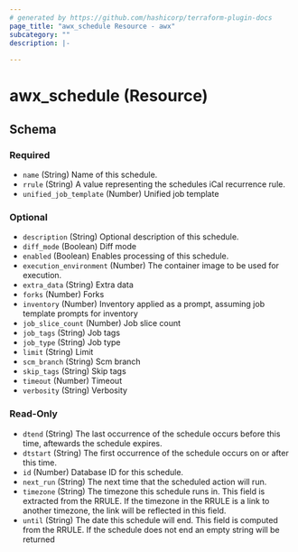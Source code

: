 ```yaml
---
# generated by https://github.com/hashicorp/terraform-plugin-docs
page_title: "awx_schedule Resource - awx"
subcategory: ""
description: |-
  
---
```


# awx_schedule (Resource)





<!-- schema generated by tfplugindocs -->
## Schema

### Required

- `name` (String) Name of this schedule.
- `rrule` (String) A value representing the schedules iCal recurrence rule.
- `unified_job_template` (Number) Unified job template

### Optional

- `description` (String) Optional description of this schedule.
- `diff_mode` (Boolean) Diff mode
- `enabled` (Boolean) Enables processing of this schedule.
- `execution_environment` (Number) The container image to be used for execution.
- `extra_data` (String) Extra data
- `forks` (Number) Forks
- `inventory` (Number) Inventory applied as a prompt, assuming job template prompts for inventory
- `job_slice_count` (Number) Job slice count
- `job_tags` (String) Job tags
- `job_type` (String) Job type
- `limit` (String) Limit
- `scm_branch` (String) Scm branch
- `skip_tags` (String) Skip tags
- `timeout` (Number) Timeout
- `verbosity` (String) Verbosity

### Read-Only

- `dtend` (String) The last occurrence of the schedule occurs before this time, aftewards the schedule expires.
- `dtstart` (String) The first occurrence of the schedule occurs on or after this time.
- `id` (Number) Database ID for this schedule.
- `next_run` (String) The next time that the scheduled action will run.
- `timezone` (String) The timezone this schedule runs in. This field is extracted from the RRULE. If the timezone in the RRULE is a link to another timezone, the link will be reflected in this field.
- `until` (String) The date this schedule will end. This field is computed from the RRULE. If the schedule does not end an empty string will be returned
